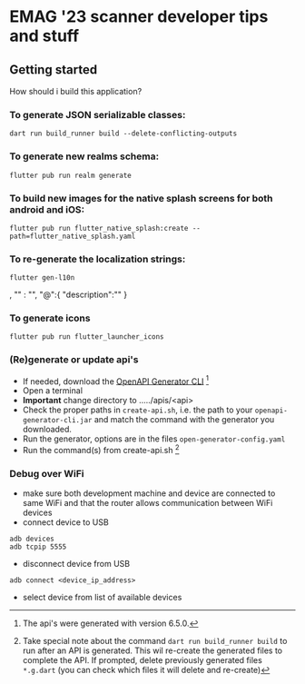# EMAG '23 scanner developer tips and stuff

## Getting started
How should i build this application?

### To generate JSON serializable classes:
```shell
dart run build_runner build --delete-conflicting-outputs
```

### To generate new realms schema:
```shell
flutter pub run realm generate
```
### To build new images for the native splash screens for both android and iOS:
```shell
flutter pub run flutter_native_splash:create --path=flutter_native_splash.yaml 
```

### To re-generate the localization strings:
```shell
flutter gen-l10n
```
,
    "" : "",
    "@":{
        "description":""
    }

### To generate icons
``` shell
flutter pub run flutter_launcher_icons
```

### (Re)generate or update api's
- If needed, download the [OpenAPI Generator CLI](https://openapi-generator.tech/docs/installation/) [^1]
- Open a terminal
- **Important** change directory to ...../apis/\<api\>
- Check the proper paths in `create-api.sh`, i.e. the path to your `openapi-generator-cli.jar` and match the command with the generator you downloaded.
- Run the generator, options are in the files `open-generator-config.yaml`
- Run the command(s) from create-api.sh [^2] 


[^1]: The api's were generated with version 6.5.0.

[^2]: Take special note about the command `dart run build_runner build` to run after an API is generated. This wil re-create the generated files to complete the API. If prompted, delete previously generated files `*.g.dart` (you can check which files it will delete and re-create)

### Debug over WiFi
- make sure both development machine and device are connected to same WiFi and that the router allows communication between WiFi devices
- connect device to USB
```shell
adb devices
adb tcpip 5555
```
- disconnect device from USB
``` shell
adb connect <device_ip_address>
```
- select device from list of available devices
